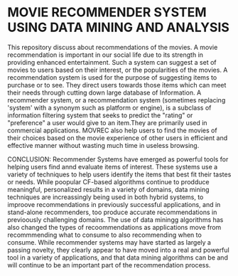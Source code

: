 <h1>MOVIE RECOMMENDER SYSTEM USING DATA MINING AND ANALYSIS</h1>


This repository discuss about recommendations of the movies. A movie recommendation is important in our social life due to its strength in providing enhanced entertainment. Such a system can suggest a set of movies to users based on their interest, or the popularities of the movies. A recommendation system is used for the purpose of suggesting items to purchase or to see. They direct users towards those items which can meet their needs through cutting down large database of Information. A recommender system, or a recommendation system (sometimes replacing 'system' with a synonym such as platform or engine), is a subclass of information filtering system that seeks to predict the "rating" or "preference" a user would give to an item.They are primarily used in commercial applications. MOVREC also help users to find the movies of their choices based on the movie experience of other users in efficient and effective manner without wasting much time in useless browsing.


CONCLUSION: Recommender Systems have emerged as powerful tools for helping users find annd evaluate items of interest. These systems use a variety of techniques to help users identify the items that best fit their tastes or needs. While poopular CF-based algorithms continue to prodduce meaningful, personalized results in a variety of domains, data mining techniques are increassingly being used in both hybrid systems, to improove recommendations in previously successful applications, and in stand-alone recommenders, too produce accurate recommendations in previoously challenging domains. The use of data miningg algorithms has also changed the types of recoommendations as applications move from recommmending what to consume to also recommending when to consume. While recommender systems may have started as largely a passing novelty, they clearly appear to have moved into a real and powerful tool in a variety of applications, and that data mining algorithms can be and will continue to be an important part of the recommendation process.
